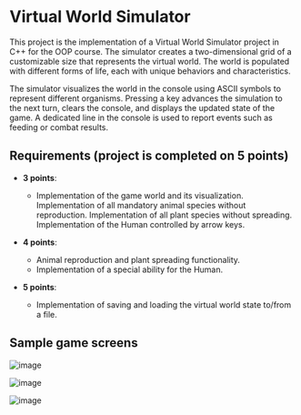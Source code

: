 

# Virtual World Simulator

This project is the implementation of a Virtual World Simulator project in C++ for the OOP course. The simulator creates a two-dimensional grid of a customizable size that represents the virtual world. The world is populated with different forms of life, each with unique behaviors and characteristics.

The simulator visualizes the world in the console using ASCII symbols to represent different organisms. Pressing a key advances the simulation to the next turn, clears the console, and displays the updated state of the game. A dedicated line in the console is used to report events such as feeding or combat results.


## Requirements (project is completed on 5 points)
- **3 points**:

    * Implementation of the game world and its visualization.
Implementation of all mandatory animal species without reproduction.
Implementation of all plant species without spreading.
Implementation of the Human controlled by arrow keys.
- **4 points**:

    * Animal reproduction and plant spreading functionality.
    *   Implementation of a special ability for the Human.
- **5 points**:

    * Implementation of saving and loading the virtual world state to/from a file.

## Sample game screens
![image](https://github.com/Szymongr14/Cpp/assets/53967196/ae390462-d4b9-42ee-8c20-b639e5b431e2)

![image](https://github.com/Szymongr14/Cpp/assets/53967196/b7856718-91fc-49db-bc1b-02200761a995)

![image](https://github.com/Szymongr14/Cpp/assets/53967196/e933d698-0893-45af-88e6-121454bf136f)